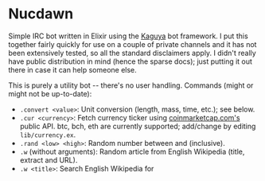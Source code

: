 # Nucdawn

Simple IRC bot written in Elixir using the [Kaguya](https://github.com/Luminarys/Kaguya/) bot framework.
I put this together fairly quickly for use on a couple of private channels and
it has not been extensively tested, so all the standard disclaimers apply. I
didn't really have public distribution in mind (hence the sparse docs); just
putting it out there in case it can help someone else.

This is purely a utility bot -- there's no user handling. Commands (might or might not be up-to-date):

* `.convert <value>`: Unit conversion (length, mass, time, etc.); see below.
* `.cur <currency>`: Fetch currency ticker using [coinmarketcap.com's](https://coinmarketcap.com/) public API. btc, bch, eth are currently supported; add/change by editing `lib/currency.ex`.
* `.rand <low> <high>`: Random number between <low> and <high> (inclusive).
* `.w` (without arguments): Random article from English Wikipedia (title, extract and URL).
* `.w <title>`: Search English Wikipedia for <title>. If found, return title, extract and URL.
* `.xkcd` or `.xkcd random`: Random Xkcd cartoon (URL, title, alt-text).
* `.xkcd latest`: Latest Xkcd cartoon.
* `.xkcd <number>`: Specified Xkcd cartoon.
* `.weather [units] <location>`: Weather for the specified location using Darksky.net's API (API key necessary). Units (optional) can be `si` or `us`; if left out, Darksky.net will choose units automatically depending on the weather location. Current temperature always shown in both °C and °F. 

(Note: starting with `iex` (`iex -S mix`) makes it possible to recompile and reload modules without restarting the bot.
Say you make some changes to `lib/nucdawn/currency.ex`; in `iex` you can then just do `r Nucdawn.Currency`.
[ngircd](https://ngircd.barton.de/) is useful for local testing.)

### URL previews
The bot previews URLs by default. For now it just shows title + URL; including descriptions might be too spammy. This can be disabled -- look for the `url_previews` configuration key in `config/config.exs`. Wikipedia.org URLs are detected and handled by the Wikipedia module.

### Weather
The weather module uses the Google Maps Geocoding API to figure out coordinates given a location,
and then uses these coordinates to check the weather using [Darksky.net's](https://darksky.net) API (using the [Darkskyx](https://github.com/techgaun/darkskyx) module).

Darksky.net requires an API key. Sign up for a free account to get one, and then put the following
in `config/dev.secret.exs` and/or `config/prod.secret.exs`:

```
config :darkskyx,
  api_key: "YOUR_API_KEY_HERE"
```

### Conversions
Thanks to [ExUc](https://github.com/carturoch/ex_uc) a many unit conversions are possible; see
the ExUc page for supported units, or do `ExUc.Units.all` in `iex`, which also gives you the alias(es)
for each unit.

### Credits
Inspiration/ideas: [Sopel](https://github.com/sopel-irc/sopel), [Roseline](https://github.com/DoumanAsh/Roseline), [twitch-kuma-elixir](https://github.com/KumaKaiNi/twitch-kuma-elixir).

The weather module borrows ideas from [hedwig_weather](https://github.com/ryanwinchester/hedwig_weather) by @ryanwinchester.
